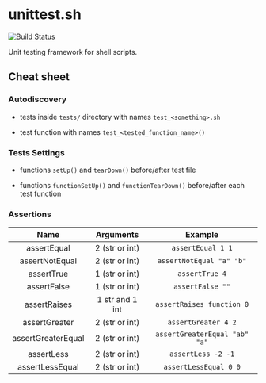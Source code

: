# unittest.sh

[![Build Status](https://dl.circleci.com/status-badge/img/gh/macie/unittest.sh/tree/master.svg?style=shield)](https://dl.circleci.com/status-badge/redirect/gh/macie/unittest.sh/tree/master)

Unit testing framework for shell scripts.


## Cheat sheet

### Autodiscovery

* tests inside `tests/` directory with names `test_<something>.sh`

* test function with names `test_<tested_function_name>()`


### Tests Settings

* functions `setUp()` and `tearDown()` before/after test file

* functions `functionSetUp()` and `functionTearDown()` before/after each test function


### Assertions

| Name               | Arguments       | Example                       |
|:------------------:|:---------------:|:-----------------------------:|
| assertEqual        | 2 (str or int)  | `assertEqual 1 1`             |
| assertNotEqual     | 2 (str or int)  | `assertNotEqual "a" "b"`      |
| assertTrue         | 1 (str or int)  | `assertTrue 4`                |
| assertFalse        | 1 (str or int)  | `assertFalse ""`              |
| assertRaises       | 1 str and 1 int | `assertRaises function 0`     |
| assertGreater      | 2 (str or int)  | `assertGreater 4 2`           |
| assertGreaterEqual | 2 (str or int)  | `assertGreaterEqual "ab" "a"` |
| assertLess         | 2 (str or int)  | `assertLess -2 -1`            |
| assertLessEqual    | 2 (str or int)  | `assertLessEqual 0 0`         |
